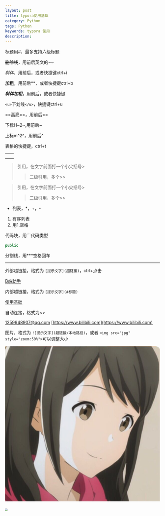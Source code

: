 ```yaml
---
layout: post
title: typora使用基础
category: Python
tags: Python
keywords: typora 使用
description:
---
```

标题用#，最多支持六级标题

~~删除线~~，用前后英文的~~

*斜体*，用前后，或者快捷键ctrl+i

**加粗**，用前后**，或者快捷键ctrl+b

***斜体加粗***，用前后，或者快捷键

`<u>`下划线`</u>`，快捷键ctrl+u

==高亮==，用前后==

下标H~2~,用前后~

上标m^2^，用前后^

表格的快捷键，ctrl+t

|   |   |
| - | - |
|   |   |
|   |   |
|   |   |

> 引用，在文字前面打一个小尖括号>
>
>> 二级引用，多个>>
>>

> 引用，在文字前面打一个小尖括号>
>
>> 二级引用，多个>>
>>

- 列表，*，+，-

1. 有序列表
2. 用1.空格

代码块，用```代码类型

```java
public
```

分割线，用***空格回车

---

外部超链接，格式为 `[提示文字](超链接)`，ctrl+点击

[B站助手](https://github.com/RayWangQvQ/BiliBiliTool.Docs)

内部超链接，格式为 `[提示文字](#标题)`

[使用基础](#使用基础)

自动连接，格式为<>

[1259948907@qq.com](mailto:1259948907@qq.com) [https://www.bilibili.com](https://www.bilibili.com)

图片，格式为 `![提示文字](超链接/本地路径)`，或者 `<img src="jpg" style="zoom:50%">`可以调整大小

![](image/2021-06-24-typora使用基础/1630636307573.png)

<img src="C:\Users\xinyi\Desktop\5291f668d2cce31547db162fe915fa20_1.jpg" style="zoom:50%">
